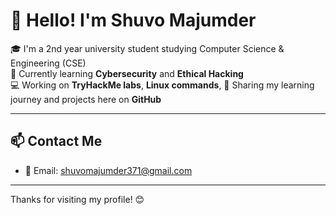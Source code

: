 # 👋 Hello! I'm Shuvo Majumder

🎓 I'm a 2nd year university student studying Computer Science & Engineering (CSE)  
🔐 Currently learning **Cybersecurity** and **Ethical Hacking**  
💻 Working on **TryHackMe labs**, **Linux commands**, 
🌱 Sharing my learning journey and projects here on **GitHub**

---

## 📫 Contact Me
- 📧 Email: shuvomajumder371@gmail.com

---

Thanks for visiting my profile! 😊
